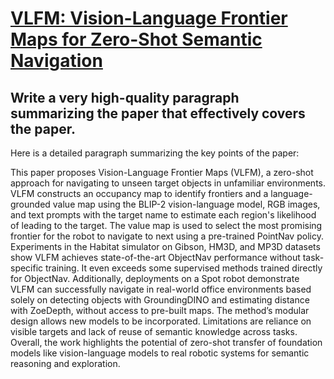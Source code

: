 # [VLFM: Vision-Language Frontier Maps for Zero-Shot Semantic Navigation](https://arxiv.org/abs/2312.03275)

## Write a very high-quality paragraph summarizing the paper that effectively covers the paper.

 Here is a detailed paragraph summarizing the key points of the paper:

This paper proposes Vision-Language Frontier Maps (VLFM), a zero-shot approach for navigating to unseen target objects in unfamiliar environments. VLFM constructs an occupancy map to identify frontiers and a language-grounded value map using the BLIP-2 vision-language model, RGB images, and text prompts with the target name to estimate each region's likelihood of leading to the target. The value map is used to select the most promising frontier for the robot to navigate to next using a pre-trained PointNav policy. Experiments in the Habitat simulator on Gibson, HM3D, and MP3D datasets show VLFM achieves state-of-the-art ObjectNav performance without task-specific training. It even exceeds some supervised methods trained directly for ObjectNav. Additionally, deployments on a Spot robot demonstrate VLFM can successfully navigate in real-world office environments based solely on detecting objects with GroundingDINO and estimating distance with ZoeDepth, without access to pre-built maps. The method’s modular design allows new models to be incorporated. Limitations are reliance on visible targets and lack of reuse of semantic knowledge across tasks. Overall, the work highlights the potential of zero-shot transfer of foundation models like vision-language models to real robotic systems for semantic reasoning and exploration.
